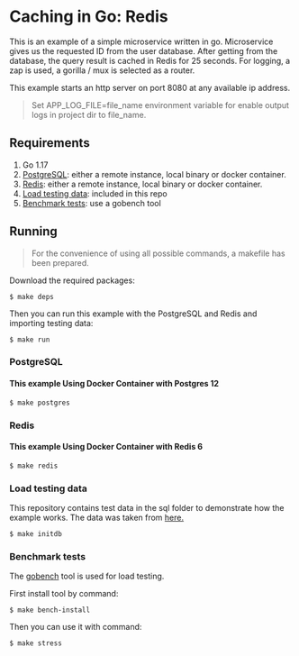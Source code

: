 # Caching in Go: Redis

This is an example of a simple microservice written in go. Microservice gives us the requested ID from the user database. After getting from the database, the query result is cached in Redis for 25 seconds. For logging, a zap is used, a gorilla / mux is selected as a router.

This example starts an http server on port 8080 at any available ip address.

> Set APP_LOG_FILE=file_name environment variable for enable output logs in project dir to file_name.

## Requirements

1. Go 1.17
2. [PostgreSQL](#postgresql): either a remote instance, local binary or docker container.
3. [Redis](#redis): either a remote instance, local binary or docker container.
4. [Load testing data](#load-testing-data): included in this repo
5. [Benchmark tests](#benchmark-tests): use a gobench tool

## Running

> For the convenience of using all possible commands, a makefile has been prepared.

Download the required packages:

```shell script
$ make deps
```

Then you can run this example with the PostgreSQL and Redis and importing testing data:

```shell script
$ make run
```

### PostgreSQL

#### This example Using Docker Container with Postgres 12

```shell script
$ make postgres
```

### Redis

#### This example Using Docker Container with Redis 6

```shell script
$ make redis
```

### Load testing data

This repository contains test data in the sql folder to demonstrate how the example works. The data was taken from [here.](https://sample-videos.com/download-sample-sql.php)


```shell script
$ make initdb
```

### Benchmark tests

The [gobench](https://github.com/cmpxchg16/gobench) tool is used for load testing.

First install tool by command:
```shell script
$ make bench-install
```

Then you can use it with command:
```shell script
$ make stress
```